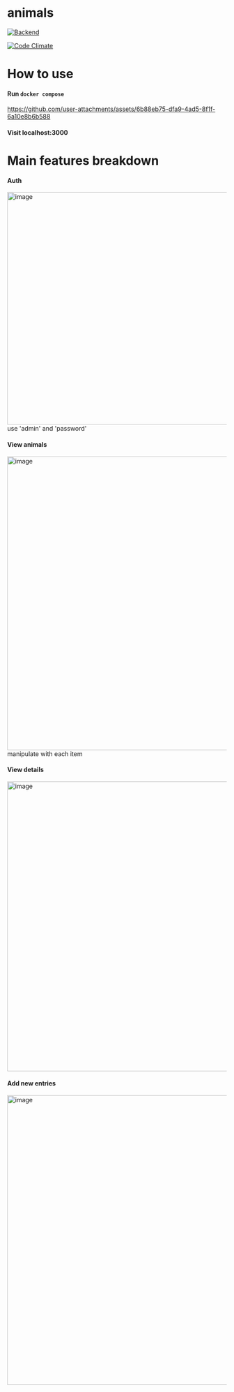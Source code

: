 # animals
[![Backend](https://github.com/marcusjur/animals/actions/workflows/go.yml/badge.svg?event=push)](https://github.com/marcusjur/animals/actions)

[![Code Climate](https://codeclimate.com/github/marcusjur/animals/badges/gpa.svg)](https://codeclimate.com/github/marcusjur/animals)

# How to use
#### Run `docker compose` 

https://github.com/user-attachments/assets/6b88eb75-dfa9-4ad5-8f1f-6a10e8b6b588

#### Visit localhost:3000

# Main features breakdown

#### Auth

<img width="533" alt="image" src="https://github.com/user-attachments/assets/2712f8da-082e-40ce-82d0-47acf0618e2e">
use 'admin' and 'password'

#### View animals

<img width="673" alt="image" src="https://github.com/user-attachments/assets/6cbbee3a-9751-4809-8b2c-0ab4be66d4d9">
manipulate with each item

#### View details

<img width="664" alt="image" src="https://github.com/user-attachments/assets/9972f240-5552-43b0-9515-933f904d25f5">

#### Add new entries

<img width="664" alt="image" src="https://github.com/user-attachments/assets/78f824d8-4e62-46ea-bc70-934b6caefe11">


